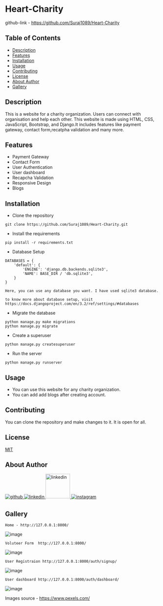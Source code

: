 # Heart-Charity
 
 github-link - https://github.com/Suraj1089/Heart-Charity


## Table of Contents

- [Description](#description)
- [Features](#features)
- [Installation](#installation)
- [Usage](#usage)
- [Contributing](#contributing)
- [License](#license)
- [About Author](#about-author)
- [Gallery](#gallery)


## Description

This is a website for a charity organization. Users can connect with organisation and help each other. This website is made using HTML, CSS, JavaScript, Bootstrap, and Django.It includes features like payment gateway, contact form,recatpha validation and many more.

## Features

- Payment Gateway
- Contact Form
- User Authentication
- User dashboard
- Recapcha Validation
- Responsive Design
- Blogs


## Installation

- Clone the repository
```
git clone https://github.com/Suraj1089/Heart-Charity.git
```
- Install the requirements
```
pip install -r requirements.txt
```

- Database Setup
```
DATABASES = {
    'default': {
        'ENGINE': 'django.db.backends.sqlite3',
        'NAME': BASE_DIR / 'db.sqlite3',
    }
}

Here, you can use any database you want. I have used sqlite3 database.

to know more about database setup, visit https://docs.djangoproject.com/en/3.2/ref/settings/#databases

```

- Migrate the database
```
python manage.py make migrations
python manage.py migrate

```

- Create a superuser
```
python manage.py createsuperuser

```

- Run the server
```
python manage.py runserver

```

## Usage

- You can use this website for any charity organization.
- You can add add blogs after creating account.


## Contributing

You can clone the repository and make changes to it. It is open for all.


## License

[MIT](https://choosealicense.com/licenses/mit/)

## About Author

<a href="https://github.com/Suraj1089" target="_blank">
<img src=https://img.shields.io/badge/github-%2324292e.svg?&style=for-the-badge&logo=github&logoColor=white alt=github style="margin-bottom: 5px;" />
</a>

<a href="https://linkedin.com/in/surajpisal" target="_blank">
<img src=https://img.shields.io/badge/linkedin-%231E77B5.svg?&style=for-the-badge&logo=linkedin&logoColor=white alt=linkedin style="margin-bottom: 5px;" />
</a>
<a href="https://surajpisal.netlify.com" target="_blank">
<img src=https://img.shields.io/badge/-Portfolio-red alt=linkedin style="margin-bottom: 5px;width:80px" />
</a>

<a href="https://instagram.com/suraj_pisal9" target="_blank">
<img src=https://img.shields.io/badge/instagram-%23000000.svg?&style=for-the-badge&logo=instagram&logoColor=white alt=instagram style="margin-bottom: 5px;" />
</a>  

## Gallery
```
Home - http://127.0.0.1:8000/
```

![image](https://user-images.githubusercontent.com/85509795/205105466-2d1ad458-42b5-4abc-ac17-3287ff221446.png)

```
Voluteer Form  http://127.0.0.1:8000/

```
![image](https://user-images.githubusercontent.com/85509795/205106053-54dc1e97-793b-4787-8ad2-9fd976380b62.png)


```
User Registraion http://127.0.0.1:8000/auth/signup/

```
![image](https://user-images.githubusercontent.com/85509795/205106829-4119ac96-1a79-4679-8083-a7bfac0b1ca7.png)

```
User dashboard http://127.0.0.1:8000/auth/dashboard/

```
![image](https://user-images.githubusercontent.com/85509795/205108489-6ffb3ae8-c5c0-4106-827e-075504df6e40.png)

Images source - https://www.pexels.com/



